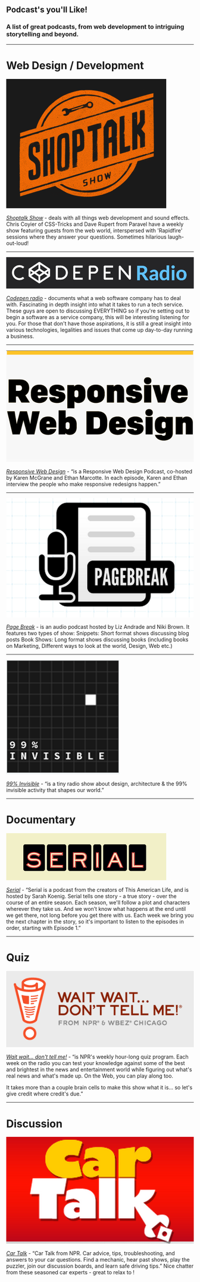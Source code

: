 ## Podcast's you'll Like!

### A list of great podcasts, from web development to intriguing storytelling and beyond.

<hr>

# Web Design / Development

[<img src="https://github.com/admench/podcasts-you-ll-like/blob/master/images/Shoptalk.png" alt="Shoptalk Show">](http://shoptalkshow.com/)

*[Shoptalk Show](http://shoptalkshow.com/)* - deals with all things web development and sound effects. Chris Coyier of CSS-Tricks and Dave Rupert from Paravel have a weekly show featuring guests from the web world, interspersed with 'Rapidfire' sessions where they answer your questions. Sometimes hilarious laugh-out-loud!

<hr>

[<img src="https://github.com/admench/podcasts-you-ll-like/blob/master/images/Codepen.png" alt="Codepen Radio">](http://blog.codepen.io/radio/)

*[Codepen radio](http://blog.codepen.io/radio/)* - documents what a web software company has to deal with. Fascinating in depth insight into what it takes to run a tech service. These guys are open to discussing EVERYTHING so if you're setting out to begin a software as a service company, this will be interesting listening for you. For those that don't have those aspirations, it is still a great insight into various technologies, legalities and issues that come up day-to-day running a business.

<hr>

[<img src="https://github.com/admench/podcasts-you-ll-like/blob/master/images/Responsivewebdesign.png" alt="Responsive Web Design">](http://responsivewebdesign.com/podcast/)

*[Responsive Web Design](http://responsivewebdesign.com/podcast/)* -  “is a Responsive Web Design Podcast, co-hosted by Karen McGrane and Ethan Marcotte. In each episode, Karen and Ethan interview the people who make responsive redesigns happen.”

<hr>

[<img src="https://github.com/admench/podcasts-you-ll-like/blob/master/images/pagebreak.png" alt="Page Break">](http://www.pagebreakpodcast.com/)

*[Page Break](http://www.pagebreakpodcast.com/)* - is an audio podcast hosted by Liz Andrade and Niki Brown. It features two types of show: 
Snippets: Short format shows discussing blog posts
Book Shows: Long format shows discussing books (including books on Marketing, Different ways to look at the world, Design, Web etc.)

<hr>

[<img src="https://github.com/admench/podcasts-you-ll-like/blob/master/images/99percentinvisible.png" alt="99 Percent Invisible">](http://99percentinvisible.org/)

*[99% Invisible](http://99percentinvisible.org/)* -  “is a tiny radio show about design, architecture & the 99% invisible activity that shapes our world.”

<hr>

# Documentary

[<img src="https://github.com/admench/podcasts-you-ll-like/blob/master/images/serial.png" alt="Serial">](http://serialpodcast.org/)

*[Serial](http://serialpodcast.org/)* -  “Serial is a podcast from the creators of This American Life, and is hosted by Sarah Koenig. Serial tells one story - a true story - over the course of an entire season. Each season, we'll follow a plot and characters wherever they take us. And we won’t know what happens at the end until we get there, not long before you get there with us. Each week we bring you the next chapter in the story, so it's important to listen to the episodes in order, starting with Episode 1.” 

<hr>

# Quiz

[<img src="https://github.com/admench/podcasts-you-ll-like/blob/master/images/waitwaitdonttellme.png" alt="Wait wait... don't tell me!">](http://www.npr.org/programs/wait-wait-dont-tell-me/)

*[Wait wait... don't tell me!](http://www.npr.org/programs/wait-wait-dont-tell-me/)* -  “is NPR's weekly hour-long quiz program. Each week on the radio you can test your knowledge against some of the best and brightest in the news and entertainment world while figuring out what's real news and what's made up. On the Web, you can play along too.

It takes more than a couple brain cells to make this show what it is... so let's give credit where credit's due.”

<hr>

# Discussion

[<img src="https://github.com/admench/podcasts-you-ll-like/blob/master/images/cartalk.png" alt="Car Talk">](http://www.cartalk.com/)

*[Car Talk](http://www.cartalk.com/)* -  “Car Talk from NPR. Car advice, tips, troubleshooting, and answers to your car questions. Find a mechanic, hear past shows, play the puzzler, join our discussion boards, and learn safe driving tips.” Nice chatter from these seasoned car experts - great to relax to !